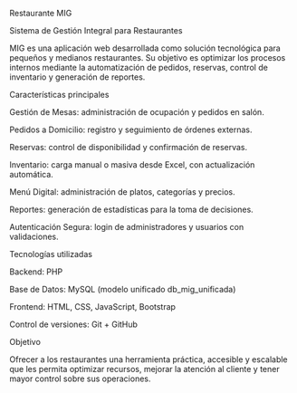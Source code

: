 Restaurante MIG

Sistema de Gestión Integral para Restaurantes

MIG es una aplicación web desarrollada como solución tecnológica para pequeños y medianos restaurantes. Su objetivo es optimizar los procesos internos mediante la automatización de pedidos, reservas, control de inventario y generación de reportes.

Características principales

Gestión de Mesas: administración de ocupación y pedidos en salón.

Pedidos a Domicilio: registro y seguimiento de órdenes externas.

Reservas: control de disponibilidad y confirmación de reservas.

Inventario: carga manual o masiva desde Excel, con actualización automática.

Menú Digital: administración de platos, categorías y precios.

Reportes: generación de estadísticas para la toma de decisiones.

Autenticación Segura: login de administradores y usuarios con validaciones.

Tecnologías utilizadas

Backend: PHP

Base de Datos: MySQL (modelo unificado db_mig_unificada)

Frontend: HTML, CSS, JavaScript, Bootstrap

Control de versiones: Git + GitHub

Objetivo

Ofrecer a los restaurantes una herramienta práctica, accesible y escalable que les permita optimizar recursos, mejorar la atención al cliente y tener mayor control sobre sus operaciones.
